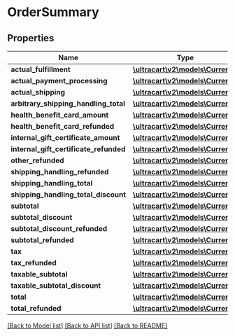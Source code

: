 # OrderSummary

## Properties
Name | Type | Description | Notes
------------ | ------------- | ------------- | -------------
**actual_fulfillment** | [**\ultracart\v2\models\Currency**](Currency.md) |  | [optional] 
**actual_payment_processing** | [**\ultracart\v2\models\Currency**](Currency.md) |  | [optional] 
**actual_shipping** | [**\ultracart\v2\models\Currency**](Currency.md) |  | [optional] 
**arbitrary_shipping_handling_total** | [**\ultracart\v2\models\Currency**](Currency.md) |  | [optional] 
**health_benefit_card_amount** | [**\ultracart\v2\models\Currency**](Currency.md) |  | [optional] 
**health_benefit_card_refunded** | [**\ultracart\v2\models\Currency**](Currency.md) |  | [optional] 
**internal_gift_certificate_amount** | [**\ultracart\v2\models\Currency**](Currency.md) |  | [optional] 
**internal_gift_certificate_refunded** | [**\ultracart\v2\models\Currency**](Currency.md) |  | [optional] 
**other_refunded** | [**\ultracart\v2\models\Currency**](Currency.md) |  | [optional] 
**shipping_handling_refunded** | [**\ultracart\v2\models\Currency**](Currency.md) |  | [optional] 
**shipping_handling_total** | [**\ultracart\v2\models\Currency**](Currency.md) |  | [optional] 
**shipping_handling_total_discount** | [**\ultracart\v2\models\Currency**](Currency.md) |  | [optional] 
**subtotal** | [**\ultracart\v2\models\Currency**](Currency.md) |  | [optional] 
**subtotal_discount** | [**\ultracart\v2\models\Currency**](Currency.md) |  | [optional] 
**subtotal_discount_refunded** | [**\ultracart\v2\models\Currency**](Currency.md) |  | [optional] 
**subtotal_refunded** | [**\ultracart\v2\models\Currency**](Currency.md) |  | [optional] 
**tax** | [**\ultracart\v2\models\Currency**](Currency.md) |  | [optional] 
**tax_refunded** | [**\ultracart\v2\models\Currency**](Currency.md) |  | [optional] 
**taxable_subtotal** | [**\ultracart\v2\models\Currency**](Currency.md) |  | [optional] 
**taxable_subtotal_discount** | [**\ultracart\v2\models\Currency**](Currency.md) |  | [optional] 
**total** | [**\ultracart\v2\models\Currency**](Currency.md) |  | [optional] 
**total_refunded** | [**\ultracart\v2\models\Currency**](Currency.md) |  | [optional] 

[[Back to Model list]](../README.md#documentation-for-models) [[Back to API list]](../README.md#documentation-for-api-endpoints) [[Back to README]](../README.md)


